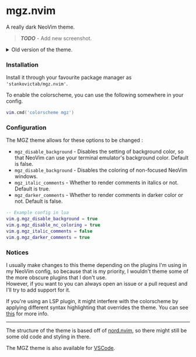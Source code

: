# mgz.nvim

A really dark NeoVim theme.

> ***TODO*** - Add new screenshot.

<details>
<summary> Old version of the theme. </summary>

![images/old-theme.png](images/old-theme.png) 
</details>

### Installation

Install it through your favourite package manager as `'stankovictab/mgz.nvim'`.

To enable the colorscheme, you can use the following somewhere in your config.
```lua
vim.cmd('colorscheme mgz')
```

### Configuration

The MGZ theme allows for these options to be changed :
- `mgz_disable_background` - Disables the setting of background color, so that NeoVim can use your terminal emulator's background color. Default is false. 
- `mgz_disable_background` - Disables the coloring of non-focused NeoVim windows. 
- `mgz_italic_comments` - Whether to render comments in italics or not. Default is true. 
- `mgz_darker_comments` - Whether to render comments in darker color or not. Default is false.

```lua
-- Example config in lua
vim.g.mgz_disable_background = true
vim.g.mgz_disable_nc_coloring = true
vim.g.mgz_italic_comments = false
vim.g.mgz_darker_comments = true
```

### Notices

I usually make changes to this theme depending on the plugins I'm using in my NeoVim config, 
so because that is my priority, I wouldn't theme some of the more obscure plugins that I don't use.\
However, if you want to you can always open an issue or a pull request and I'll try to add support for it.

If you're using an LSP plugin, it might interfere with the colorscheme by applying different syntax highlighting that overrides the theme. You can see [this](https://www.reddit.com/r/neovim/comments/109vgtl/how_to_disable_highlight_from_lsp/) for more info.

---

The structure of the theme is based off of [nord.nvim](https://github.com/shaunsingh/nord.nvim), so there might still be some old code and styling in there.

The MGZ theme is also available for [VSCode](https://github.com/stankovictab/mgz-dark-theme).
